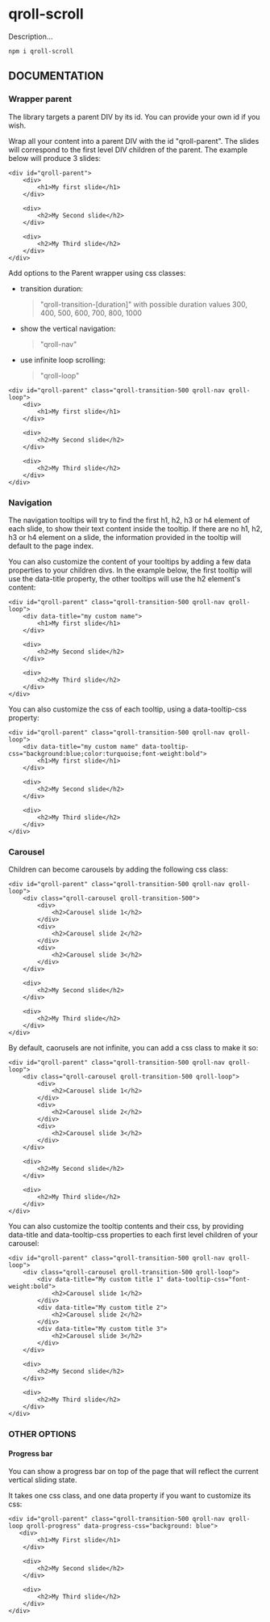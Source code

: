 # qroll-scroll

Description...

```
npm i qroll-scroll
```
## DOCUMENTATION
### Wrapper parent

The library targets a parent DIV by its id.
You can provide your own id if you wish.

Wrap all your content into a parent DIV with the id "qroll-parent".
The slides will correspond to the first level DIV children of the parent.
The example below will produce 3 slides:

```
<div id="qroll-parent">
    <div>
        <h1>My first slide</h1>
    </div>

    <div>
        <h2>My Second slide</h2>
    </div>

    <div>
        <h2>My Third slide</h2>
    </div>
</div>
```

Add options to the Parent wrapper using css classes:
- transition duration:
    > "qroll-transition-[duration]" with possible duration values 300, 400, 500, 600, 700, 800, 1000

- show the vertical navigation:
    > "qroll-nav"

- use infinite loop scrolling:
    > "qroll-loop"


```
<div id="qroll-parent" class="qroll-transition-500 qroll-nav qroll-loop">
    <div>
        <h1>My first slide</h1>
    </div>

    <div>
        <h2>My Second slide</h2>
    </div>
    
    <div>
        <h2>My Third slide</h2>
    </div>
</div>
```

### Navigation

The navigation tooltips will try to find the first h1, h2, h3 or h4 element of each slide, to show their text content inside the tooltip. If there are no h1, h2, h3 or h4 element on a slide, the information provided in the tooltip will default to the page index.

You can also customize the content of your tooltips by adding a few data properties to your children divs. In the example below, the first tooltip will use the data-title property, the other tooltips will use the h2 element's content:

```
<div id="qroll-parent" class="qroll-transition-500 qroll-nav qroll-loop">
    <div data-title="my custom name">
        <h1>My first slide</h1>
    </div>

    <div>
        <h2>My Second slide</h2>
    </div>
    
    <div>
        <h2>My Third slide</h2>
    </div>
</div>

```

You can also customize the css of each tooltip, using a data-tooltip-css property:


```
<div id="qroll-parent" class="qroll-transition-500 qroll-nav qroll-loop">
    <div data-title="my custom name" data-tooltip-css="background:blue;color:turquoise;font-weight:bold">
        <h1>My first slide</h1>
    </div>

    <div>
        <h2>My Second slide</h2>
    </div>
    
    <div>
        <h2>My Third slide</h2>
    </div>
</div>
```

### Carousel

Children can become carousels by adding the following css class:

```
<div id="qroll-parent" class="qroll-transition-500 qroll-nav qroll-loop">
    <div class="qroll-carousel qroll-transition-500">
        <div>
            <h2>Carousel slide 1</h2>
        </div>
        <div>
            <h2>Carousel slide 2</h2>
        </div>
        <div>
            <h2>Carousel slide 3</h2>
        </div>
    </div>

    <div>
        <h2>My Second slide</h2>
    </div>
    
    <div>
        <h2>My Third slide</h2>
    </div>
</div>
```

By default, caorusels are not infinite, you can add a css class to make it so:

```
<div id="qroll-parent" class="qroll-transition-500 qroll-nav qroll-loop">
    <div class="qroll-carousel qroll-transition-500 qroll-loop">
        <div>
            <h2>Carousel slide 1</h2>
        </div>
        <div>
            <h2>Carousel slide 2</h2>
        </div>
        <div>
            <h2>Carousel slide 3</h2>
        </div>
    </div>

    <div>
        <h2>My Second slide</h2>
    </div>
    
    <div>
        <h2>My Third slide</h2>
    </div>
</div>
```

You can also customize the tooltip contents and their css, by providing data-title and data-tooltip-css properties to each first level children of your carousel:

```
<div id="qroll-parent" class="qroll-transition-500 qroll-nav qroll-loop">
    <div class="qroll-carousel qroll-transition-500 qroll-loop">
        <div data-title="My custom title 1" data-tooltip-css="font-weight:bold">
            <h2>Carousel slide 1</h2>
        </div>
        <div data-title="My custom title 2">
            <h2>Carousel slide 2</h2>
        </div>
        <div data-title="My custom title 3">
            <h2>Carousel slide 3</h2>
        </div>
    </div>

    <div>
        <h2>My Second slide</h2>
    </div>
    
    <div>
        <h2>My Third slide</h2>
    </div>
</div>
```

### OTHER OPTIONS

#### Progress bar

You can show a progress bar on top of the page that will reflect the current vertical sliding state.

It takes one css class, and one data property if you want to customize its css:

```
<div id="qroll-parent" class="qroll-transition-500 qroll-nav qroll-loop qroll-progress" data-progress-css="background: blue">
   <div>
        <h1>My First slide</h1>
    </div>

    <div>
        <h2>My Second slide</h2>
    </div>
    
    <div>
        <h2>My Third slide</h2>
    </div>
</div>